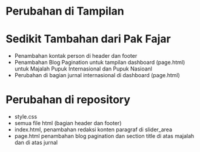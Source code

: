 # Perubahan di Tampilan

# Sedikit Tambahan dari Pak Fajar

- Penambahan kontak person di header dan footer
- Penambahan Blog Pagination untuk tampilan dashboard (page.html) untuk Majalah Pupuk Internasional dan Pupuk Nasioanl
- Perubahan di bagian jurnal internasional di dashboard (page.html)

# Perubahan di repository

- style.css
- semua file html (bagian header dan footer)
- index.html, penambahan redaksi konten paragraf di slider_area
- page.html penambahan blog pagination dan section title di atas majalah dan di atas jurnal
